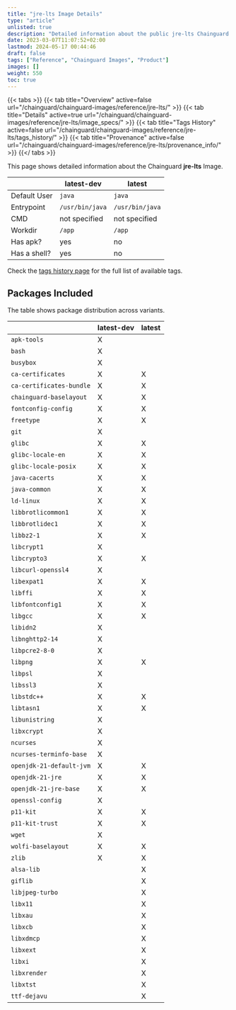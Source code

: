```yaml
---
title: "jre-lts Image Details"
type: "article"
unlisted: true
description: "Detailed information about the public jre-lts Chainguard Image."
date: 2023-03-07T11:07:52+02:00
lastmod: 2024-05-17 00:44:46
draft: false
tags: ["Reference", "Chainguard Images", "Product"]
images: []
weight: 550
toc: true
---
```


{{< tabs >}}
{{< tab title="Overview" active=false url="/chainguard/chainguard-images/reference/jre-lts/" >}}
{{< tab title="Details" active=true url="/chainguard/chainguard-images/reference/jre-lts/image_specs/" >}}
{{< tab title="Tags History" active=false url="/chainguard/chainguard-images/reference/jre-lts/tags_history/" >}}
{{< tab title="Provenance" active=false url="/chainguard/chainguard-images/reference/jre-lts/provenance_info/" >}}
{{</ tabs >}}

This page shows detailed information about the Chainguard **jre-lts** Image.

|              | latest-dev      | latest          |
|--------------|-----------------|-----------------|
| Default User | `java`          | `java`          |
| Entrypoint   | `/usr/bin/java` | `/usr/bin/java` |
| CMD          | not specified   | not specified   |
| Workdir      | `/app`          | `/app`          |
| Has apk?     | yes             | no              |
| Has a shell? | yes             | no              |

Check the [tags history page](/chainguard/chainguard-images/reference/jre-lts/tags_history/) for the full list of available tags.

## Packages Included
The table shows package distribution across variants.

|                          | latest-dev | latest |
|--------------------------|------------|--------|
| `apk-tools`              | X          |        |
| `bash`                   | X          |        |
| `busybox`                | X          |        |
| `ca-certificates`        | X          | X      |
| `ca-certificates-bundle` | X          | X      |
| `chainguard-baselayout`  | X          | X      |
| `fontconfig-config`      | X          | X      |
| `freetype`               | X          | X      |
| `git`                    | X          |        |
| `glibc`                  | X          | X      |
| `glibc-locale-en`        | X          | X      |
| `glibc-locale-posix`     | X          | X      |
| `java-cacerts`           | X          | X      |
| `java-common`            | X          | X      |
| `ld-linux`               | X          | X      |
| `libbrotlicommon1`       | X          | X      |
| `libbrotlidec1`          | X          | X      |
| `libbz2-1`               | X          | X      |
| `libcrypt1`              | X          |        |
| `libcrypto3`             | X          | X      |
| `libcurl-openssl4`       | X          |        |
| `libexpat1`              | X          | X      |
| `libffi`                 | X          | X      |
| `libfontconfig1`         | X          | X      |
| `libgcc`                 | X          | X      |
| `libidn2`                | X          |        |
| `libnghttp2-14`          | X          |        |
| `libpcre2-8-0`           | X          |        |
| `libpng`                 | X          | X      |
| `libpsl`                 | X          |        |
| `libssl3`                | X          |        |
| `libstdc++`              | X          | X      |
| `libtasn1`               | X          | X      |
| `libunistring`           | X          |        |
| `libxcrypt`              | X          |        |
| `ncurses`                | X          |        |
| `ncurses-terminfo-base`  | X          |        |
| `openjdk-21-default-jvm` | X          | X      |
| `openjdk-21-jre`         | X          | X      |
| `openjdk-21-jre-base`    | X          | X      |
| `openssl-config`         | X          |        |
| `p11-kit`                | X          | X      |
| `p11-kit-trust`          | X          | X      |
| `wget`                   | X          |        |
| `wolfi-baselayout`       | X          | X      |
| `zlib`                   | X          | X      |
| `alsa-lib`               |            | X      |
| `giflib`                 |            | X      |
| `libjpeg-turbo`          |            | X      |
| `libx11`                 |            | X      |
| `libxau`                 |            | X      |
| `libxcb`                 |            | X      |
| `libxdmcp`               |            | X      |
| `libxext`                |            | X      |
| `libxi`                  |            | X      |
| `libxrender`             |            | X      |
| `libxtst`                |            | X      |
| `ttf-dejavu`             |            | X      |

